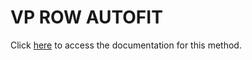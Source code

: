 <!---->
# VP ROW AUTOFIT

Click [here](https://developer.4d.com/docs/ViewPro/commands/vp-row-autofit) to access the documentation for this method.

